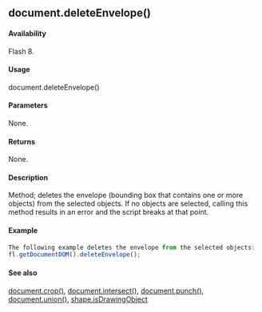 ## document.deleteEnvelope()

#### Availability

Flash 8.

#### Usage

document.deleteEnvelope()

#### Parameters

None.

#### Returns

None.

#### Description

Method; deletes the envelope (bounding box that contains one or more objects) from the selected objects. If no objects are selected, calling this method results in an error and the script breaks at that point.

#### Example

```javascript
The following example deletes the envelope from the selected objects:
fl.getDocumentDOM().deleteEnvelope();

```
#### See also

[document.crop()](#!AdobeDocs/developers-animatesdk-docs/test/Document_object/docume37.md), [document.intersect()](#!AdobeDocs/developers-animatesdk-docs/test/Document_object/docume97.md), [document.punch()](#!AdobeDocs/developers-animatesdk-docs/test/Document_object/docum230.md), [document.union()](#!AdobeDocs/developers-animatesdk-docs/test/Document_object/docu6120.md), [shape.isDrawingObject](#!AdobeDocs/developers-animatesdk-docs/test/Shape_object/shape6.md)
